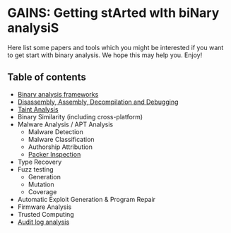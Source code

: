 # GAINS: Getting stArted wIth biNary analysiS
Here list some papers and tools which you might be interested if you want to get start with binary analysis. We hope this may help you.
Enjoy!
## Table of contents
- [Binary analysis frameworks](framework.md)
- [Disassembly, Assembly, Decompilation and Debugging](disasm.md)
- [Taint Analysis](taint.md)
- Binary Similarity (including cross-platform)
- Malware Analysis / APT Analysis
	- Malware Detection
	- Malware Classification
	- Authorship Attribution
	- [Packer Inspection](malware/packer.md)
- Type Recovery
- Fuzz testing
	- Generation
	- Mutation
	- Coverage
- Automatic Exploit Generation & Program Repair
- Firmware Analysis
- Trusted Computing
- [Audit log analysis](auditlog.md)